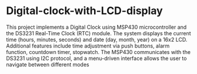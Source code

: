 # Digital-clock-with-LCD-display
This project implements a Digital Clock using MSP430 microcontroller and the DS3231 Real-Time Clock (RTC) module. The system displays the current time (hours, minutes, seconds) and date (day, month, year) on a 16x2 LCD. Additional features include time adjustment via push buttons, alarm function, countdown timer, stopwatch. The MSP430 communicates with the DS3231 using I2C protocol, and a menu-driven interface allows the user to navigate between different modes
